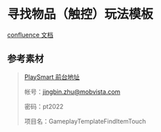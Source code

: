 # 寻找物品（触控）玩法模板

[confluence 文档](https://confluence.mobvista.com/pages/viewpage.action?pageId=79347523)

## 参考素材

> [PlaySmart 前台地址](http://pl-dev.mintegral.com)
>
> 帐号：jingbin.zhu@mobvista.com
>
> 密码：pt2022
>
> 项目名：GameplayTemplateFindItemTouch
